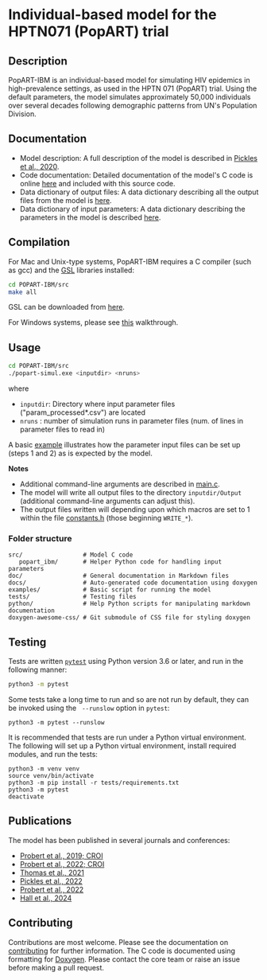 Individual-based model for the HPTN071 (PopART) trial
=====================================================

Description
-----------

PopART-IBM is an individual-based model for simulating HIV epidemics in high-prevalence settings, as used in the HPTN 071 (PopART) trial.  Using the default parameters, the model simulates approximately 50,000 individuals over several decades following demographic patterns from UN's Population Division.

Documentation
-------------

- Model description: A full description of the model is described in [Pickles et al., 2020](https://www.medrxiv.org/content/10.1101/2020.08.24.20181180v1).  
- Code documentation: Detailed documentation of the model's C code is online [here](https://p-robot.github.io/POPART-IBM/) and included with this source code.
- Data dictionary of output files: A data dictionary describing all the output files from the model is [here](doc/output_files/output_file_dictionary_overview.md).
- Data dictionary of input parameters: A data dictionary describing the parameters in the model is described [here](doc/parameters/parameters.md).
 
Compilation
-----------

For Mac and Unix-type systems, PopART-IBM requires a C compiler (such as gcc) and the [GSL](https://www.gnu.org/software/gsl/) libraries installed:

```bash
cd POPART-IBM/src
make all
```

GSL can be downloaded from [here](ftp://ftp.gnu.org/gnu/gsl/).  


For Windows systems, please see [this](./doc/running_popartibm_on_windows.md) walkthrough.  

Usage
-----

```bash
cd POPART-IBM/src
./popart-simul.exe <inputdir> <nruns>
```
 
 where
 
* `inputdir`: Directory where input parameter files ("param_processed*.csv") are located
* `nruns` : number of simulation runs in parameter files (num. of lines in parameter files to read in)

A basic [example](examples/example_101.py) illustrates how the parameter input files can be set up (steps 1 and 2) as is expected by the model.  

**Notes**

* Additional command-line arguments are described in [main.c](src/main.c).  
* The model will write all output files to the directory `inputdir/Output` (additional command-line arguments can adjust this).  
* The output files written will depending upon which macros are set to 1 within the file [constants.h](src/constants.h) (those beginning `WRITE_*`).  

### Folder structure

```
src/                 # Model C code
   popart_ibm/       # Helper Python code for handling input parameters
doc/                 # General documentation in Markdown files
docs/                # Auto-generated code documentation using doxygen
examples/            # Basic script for running the model
tests/               # Testing files
python/              # Help Python scripts for manipulating markdown documentation
doxygen-awesome-css/ # Git submodule of CSS file for styling doxygen
```

Testing
-------

Tests are written [`pytest`](https://docs.pytest.org/en/stable/) using Python version 3.6 or later, and run in the following manner:

```bash
python3 -m pytest
```

Some tests take a long time to run and so are not run by default, they can be invoked using the ` --runslow` option in `pytest`:

```
python3 -m pytest --runslow
```

It is recommended that tests are run under a Python virtual environment.  The following will set up a Python virtual environment, install required modules, and run the tests: 

```
python3 -m venv venv
source venv/bin/activate
python3 -m pip install -r tests/requirements.txt
python3 -m pytest
deactivate
```

Publications
------------

The model has been published in several journals and conferences:

- [Probert et al., 2019; CROI](https://www.croiconference.org/abstract/quantifying-transmissions-age-groups-simulations-hptn071-popart-trial/)
- [Probert et al., 2022; CROI](https://www.croiconference.org/abstract/hiv-1-dynamics-following-universal-testing-and-treatment-within-hptn-071-popart/)
- [Thomas et al., 2021](https://www.thelancet.com/journals/langlo/article/PIIS2214-109X%2821%2900034-6/fulltext)
- [Pickles et al., 2022](https://journals.plos.org/ploscompbiol/article?id=10.1371/journal.pcbi.1009301)
- [Probert et al., 2022](https://www.thelancet.com/journals/lanhiv/article/PIIS2352-3018(22)00259-4/fulltext)
- [Hall et al., 2024](https://www.thelancet.com/journals/lanmic/article/PIIS2666-5247(23)00220-3/fulltext)

Contributing
------------

Contributions are most welcome.  Please see the documentation on [contributing](CONTRIBUTING.md) for further information.  The C code is documented using formatting for [Doxygen](https://www.doxygen.nl/).  Please contact the core team or raise an issue before making a pull request.  

